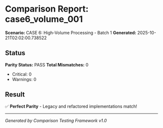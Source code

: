 # Comparison Report: case6_volume_001
**Scenario:** CASE 6: High-Volume Processing - Batch 1
**Generated:** 2025-10-21T02:02:00.738522

## Status
**Parity Status:** PASS
**Total Mismatches:** 0
  - Critical: 0
  - Warnings: 0

## Result
✅ **Perfect Parity** - Legacy and refactored implementations match!

---
*Generated by Comparison Testing Framework v1.0*